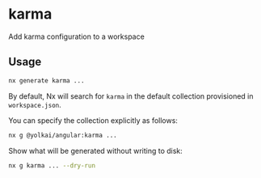# karma

Add karma configuration to a workspace

## Usage

```bash
nx generate karma ...
```

By default, Nx will search for `karma` in the default collection provisioned in `workspace.json`.

You can specify the collection explicitly as follows:

```bash
nx g @yolkai/angular:karma ...
```

Show what will be generated without writing to disk:

```bash
nx g karma ... --dry-run
```
